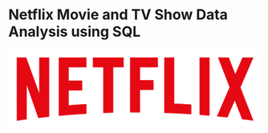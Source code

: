 # Netflix Movie and TV Show Data Analysis using SQL


![Netflix Logo](https://github.com/HtunNaing-bit/netflix_sql_testproject/blob/main/logo.png)
